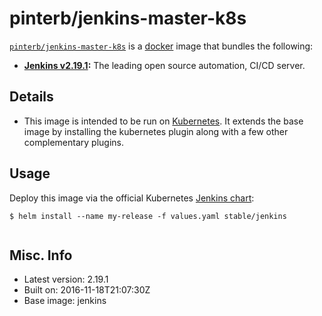 # pinterb/jenkins-master-k8s  

[`pinterb/jenkins-master-k8s`][1] is a [docker][2] image that bundles the following:  
* **[Jenkins v2.19.1][3]:** The leading open source automation, CI/CD server.

## Details
* This image is intended to be run on [Kubernetes][4]. It extends the base image by installing the kubernetes plugin along with a few other complementary plugins.

## Usage 
Deploy this image via the official Kubernetes [Jenkins chart][5]:

````
$ helm install --name my-release -f values.yaml stable/jenkins
		
````

## Misc. Info 
* Latest version: 2.19.1  
* Built on: 2016-11-18T21:07:30Z   
* Base image: jenkins   


[1]: https://hub.docker.com/r/pinterb/jenkins-master-k8s/   
[2]: https://docker.com 
[3]: https://jenkins.io/ 
[4]: http://kubernetes.io/ 
[5]: https://github.com/kubernetes/charts/tree/master/stable/jenkins 
